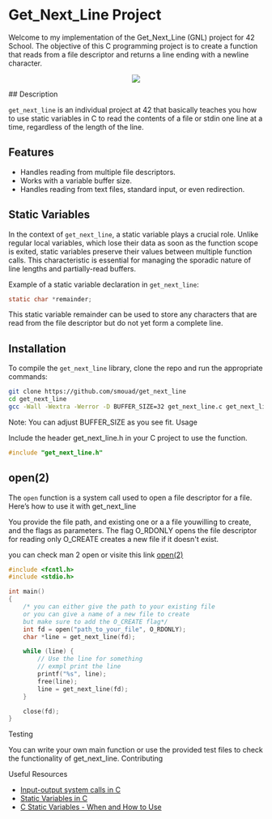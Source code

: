 # Get_Next_Line Project

Welcome to my implementation of the Get_Next_Line (GNL) project for 42 School. The objective of this C programming project is to create a function that reads from a file descriptor and returns a line ending with a newline character.

<p align="center">
    <img src="https://www.wikitechy.com/tutorials/golang/img/golang-images/golang-reading-files.gif" />
</p>
## Description

`get_next_line` is an individual project at 42 that basically teaches you how to use static variables in C to read the contents of a file or stdin one line at a time, regardless of the length of the line.

## Features

- Handles reading from multiple file descriptors.
- Works with a variable buffer size.
- Handles reading from text files, standard input, or even redirection.

## Static Variables

In the context of `get_next_line`, a static variable plays a crucial role. Unlike regular local variables, which lose their data as soon as the function scope is exited, static variables preserve their values between multiple function calls. This characteristic is essential for managing the sporadic nature of line lengths and partially-read buffers.

Example of a static variable declaration in `get_next_line`:

```c
static char *remainder;
```

This static variable remainder can be used to store any characters that are read from the file descriptor but do not yet form a complete line.

## Installation

To compile the `get_next_line` library, clone the repo and run the appropriate commands:

```bash
git clone https://github.com/smouad/get_next_line
cd get_next_line
gcc -Wall -Wextra -Werror -D BUFFER_SIZE=32 get_next_line.c get_next_line_utils.c
```

Note: You can adjust BUFFER_SIZE as you see fit.
Usage

Include the header get_next_line.h in your C project to use the function.

```c
#include "get_next_line.h"
```

## open(2)
The `open` function is a system call used to open a file descriptor for a file. Here’s how to use it with get_next_line

You provide the file path, and existing one or a a file youwilling to create, and the flags as parameters. The flag O_RDONLY opens the file descriptor for reading only O_CREATE creates a new file if it doesn't exist.

you can check man 2 open or visite this link [open(2)](https://man7.org/linux/man-pages/man2/open.2.html)

```c
#include <fcntl.h>
#include <stdio.h>

int main()
{
    /* you can either give the path to your existing file 
    or you can give a name of a new file to create 
    but make sure to add the O_CREATE flag*/
    int fd = open("path_to_your_file", O_RDONLY);
    char *line = get_next_line(fd);

    while (line) {
        // Use the line for something
        // exmpl print the line
        printf("%s", line);
        free(line);
        line = get_next_line(fd);
    }

    close(fd);
}
```

Testing

You can write your own main function or use the provided test files to check the functionality of get_next_line.
Contributing

Useful Resources

- [Input-output system calls in C](https://www.geeksforgeeks.org/input-output-system-calls-c-create-open-close-read-write/)
- [Static Variables in C](https://www.geeksforgeeks.org/static-variables-in-c/)
- [C Static Variables - When and How to Use]()
